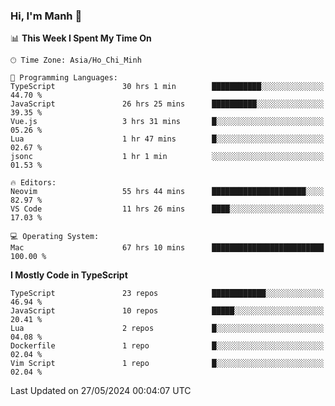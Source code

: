 ### Hi, I'm Manh 👋

<!--START_SECTION:waka-->
📊 **This Week I Spent My Time On** 

```text
🕑︎ Time Zone: Asia/Ho_Chi_Minh

💬 Programming Languages: 
TypeScript               30 hrs 1 min        ███████████░░░░░░░░░░░░░░   44.70 % 
JavaScript               26 hrs 25 mins      ██████████░░░░░░░░░░░░░░░   39.35 % 
Vue.js                   3 hrs 31 mins       █░░░░░░░░░░░░░░░░░░░░░░░░   05.26 % 
Lua                      1 hr 47 mins        █░░░░░░░░░░░░░░░░░░░░░░░░   02.67 % 
jsonc                    1 hr 1 min          ░░░░░░░░░░░░░░░░░░░░░░░░░   01.53 % 

🔥 Editors: 
Neovim                   55 hrs 44 mins      █████████████████████░░░░   82.97 % 
VS Code                  11 hrs 26 mins      ████░░░░░░░░░░░░░░░░░░░░░   17.03 % 

💻 Operating System: 
Mac                      67 hrs 10 mins      █████████████████████████   100.00 % 
```

**I Mostly Code in TypeScript** 

```text
TypeScript               23 repos            ████████████░░░░░░░░░░░░░   46.94 % 
JavaScript               10 repos            █████░░░░░░░░░░░░░░░░░░░░   20.41 % 
Lua                      2 repos             █░░░░░░░░░░░░░░░░░░░░░░░░   04.08 % 
Dockerfile               1 repo              █░░░░░░░░░░░░░░░░░░░░░░░░   02.04 % 
Vim Script               1 repo              █░░░░░░░░░░░░░░░░░░░░░░░░   02.04 % 
```




 Last Updated on 27/05/2024 00:04:07 UTC
<!--END_SECTION:waka-->
